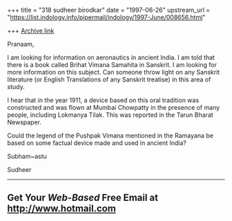 +++
title = "318 sudheer birodkar"
date = "1997-06-26"
upstream_url = "https://list.indology.info/pipermail/indology/1997-June/008656.html"

+++
[Archive link](https://list.indology.info/pipermail/indology/1997-June/008656.html)

Pranaam,

I am looking for information on aeronautics in ancient 
India. I am told that there is a book called Brihat Vimana 
Samahita in Sanskrit. I am looking for more information on this 
subject. Can someone throw light on any Sanskrit literature (or 
English Translations of any Sanskrit treatise) in this area of 
study.

I hear that in the year 1911, a device based on this oral tradition was 
constructed and was flown at Mumbai Chowpatty in the presence of many 
people, including Lokmanya Tilak. This was reported in the Tarun Bharat 
Newspaper.

Could the legend of the Pushpak Vimana mentioned in the Ramayana be 
based on some factual device made
and  used in ancient India?

Subham~astu

Sudheer



---------------------------------------------------------
Get Your *Web-Based* Free Email at http://www.hotmail.com
---------------------------------------------------------




